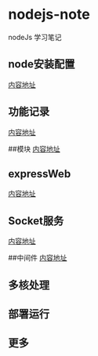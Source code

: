 # nodejs-note
nodeJs 学习笔记


## node安装配置
[内容地址](https://github.com/Dramers/nodejs-note/blob/master/node安装配置.md)

## 功能记录
[内容地址](https://github.com/Dramers/nodejs-note/blob/master/node功能记录.md)

##模块
[内容地址](https://github.com/Dramers/nodejs-note/blob/master/node模块.md)

## expressWeb
[内容地址](https://github.com/Dramers/nodejs-note/blob/master/Express/expressWeb服务.md)

## Socket服务
[内容地址](./WebSocket/README.md)

##中间件
[内容地址](https://github.com/Dramers/nodejs-note/blob/master/中间件.md)

## 多核处理

## 部署运行

## 更多